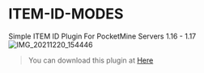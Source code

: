 # ITEM-ID-MODES
Simple ITEM ID Plugin For PocketMine Servers 1.16 - 1.17
![IMG_20211220_154446](https://user-images.githubusercontent.com/70942403/146741037-b685fea8-52c7-424c-9e3d-2bb6c198f908.jpg)
> You can download this plugin at [Here](https://github.com/DerphSZ/ITEM-ID-MODES/releases)
